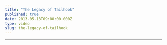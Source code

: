 ```yaml
---
title: "The Legacy of Tailhook"
published: true
date: 2013-05-13T09:00:00.000Z
type: video
slug: the-legacy-of-tailhook
---
```

---
